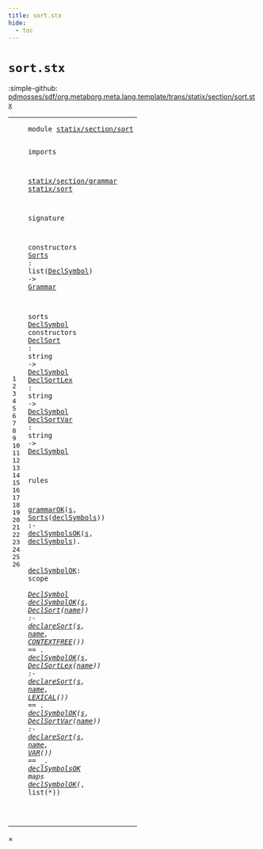 ```yaml
---
title: sort.stx
hide:
  - toc
---
```


# `sort.stx`

:simple-github: [pdmosses/sdf/org.metaborg.meta.lang.template/trans/statix/section/sort.stx]

[pdmosses/sdf/org.metaborg.meta.lang.template/trans/statix/section/sort.stx]: https://github.com/pdmosses/sdf/blob/master/org.metaborg.meta.lang.template/trans/statix/section/sort.stx "The source file on GitHub"

<div class="stx"><table class="highlighttable"><tbody><tr><td class="linenos"><div class="linenodiv"><pre><span></span>1
2
3
4
5
6
7
8
9
10
11
12
13
14
15
16
17
18
19
20
21
22
23
24
25
26
</pre></div></td>
<td class="code"><pre><code><span class="keyword">module</span> <a href="../../main.stx/#statix/section/sort_13_3" id="statix/section/sort_1_8" title="Referenced at ../../main.stx line 13"><span class="token sort_Id">statix/section/sort</span></a>

<span class="keyword">imports</span>

  <a href="../grammar.stx/#statix/section/grammar_1_8" id="statix/section/grammar_5_3" title="Defined at ../grammar.stx line 1"><span class="token sort_Id">statix/section/grammar</span></a>
  <a href="../../sort.stx/#statix/sort_1_8" id="statix/sort_6_3" title="Defined at ../../sort.stx line 1"><span class="token sort_Id">statix/sort</span></a>

<span class="keyword">signature</span>

  <span class="keyword">constructors</span>
    <span class="cons_OpDecl"><a href="#Sorts_20_16" id="Sorts_11_5" title="Referenced at line 20"><span class="token sort_Id">Sorts</span></a> <span class="operator">:</span> <span class="keyword">list</span><span class="operator">(</span><span class="cons_SimpleSort"><a href="#DeclSymbol_13_9" id="DeclSymbol_11_18" title="Defined at line 13"><span class="token sort_Id">DeclSymbol</span></a></span><span class="operator">)</span> <span class="operator">-&gt;</span> <span class="cons_SimpleSort"><a href="../grammar.stx/#Grammar_9_9" id="Grammar_11_33" title="Defined at ../grammar.stx line 9"><span class="token sort_Id">Grammar</span></a></span></span>

  <span class="keyword">sorts</span> <span class="cons_SortDecl"><a href="#DeclSymbol_11_18" id="DeclSymbol_13_9" title="Referenced at line 11, 14, 15, 16, 22"><span class="token sort_Id">DeclSymbol</span></a></span> <span class="keyword">constructors</span>
    <span class="cons_OpDecl"><a href="#DeclSort_23_19" id="DeclSort_14_5" title="Referenced at line 23"><span class="token sort_Id">DeclSort</span></a>    <span class="operator">:</span> <span class="cons_StringSort">string</span> <span class="operator">-&gt;</span> <span class="cons_SimpleSort"><a href="#DeclSymbol_13_9" id="DeclSymbol_14_29" title="Defined at line 13"><span class="token sort_Id">DeclSymbol</span></a></span></span>
    <span class="cons_OpDecl"><a href="#DeclSortLex_24_19" id="DeclSortLex_15_5" title="Referenced at line 24"><span class="token sort_Id">DeclSortLex</span></a> <span class="operator">:</span> <span class="cons_StringSort">string</span> <span class="operator">-&gt;</span> <span class="cons_SimpleSort"><a href="#DeclSymbol_13_9" id="DeclSymbol_15_29" title="Defined at line 13"><span class="token sort_Id">DeclSymbol</span></a></span></span>
    <span class="cons_OpDecl"><a href="#DeclSortVar_25_19" id="DeclSortVar_16_5" title="Referenced at line 25"><span class="token sort_Id">DeclSortVar</span></a> <span class="operator">:</span> <span class="cons_StringSort">string</span> <span class="operator">-&gt;</span> <span class="cons_SimpleSort"><a href="#DeclSymbol_13_9" id="DeclSymbol_16_29" title="Defined at line 13"><span class="token sort_Id">DeclSymbol</span></a></span></span>

<span class="keyword">rules</span>

  <a href="../grammar.stx/#grammarOK_16_3" id="grammarOK_20_3" title="Defined at ../grammar.stx line 16"><span class="token sort_Id">grammarOK</span></a><span class="operator">(</span><span class="cons_Var"><a href="#s_20_53" id="s_20_13" title="Referenced at line 20"><span class="token sort_Id">s</span></a></span><span class="operator">,</span> <span class="cons_Op"><a href="#Sorts_11_5" id="Sorts_20_16" title="Defined at line 11"><span class="token sort_Id">Sorts</span></a><span class="operator">(</span><span class="cons_Var"><a href="#declSymbols_20_56" id="declSymbols_20_22" title="Referenced at line 20"><span class="token sort_Id">declSymbols</span></a></span>)</span><span class="operator">)</span> <span class="operator">:-</span> <a href="#declSymbolsOK_26_3" id="declSymbolsOK_20_39" title="Defined at line 26"><span class="token sort_Id">declSymbolsOK</span></a><span class="operator">(</span><span class="cons_Var"><a href="#s_20_13" id="s_20_53" title="Defined at line 20"><span class="token sort_Id">s</span></a></span><span class="operator">,</span> <span class="cons_Var"><a href="#declSymbols_20_22" id="declSymbols_20_56" title="Defined at line 20"><span class="token sort_Id">declSymbols</span></a></span><span class="operator">).</span>

  <a href="#declSymbolOK_23_3" id="declSymbolOK_22_3" title="Referenced at line 23, 24, 25, 26"><span class="token sort_Id">declSymbolOK</span></a><span class="operator">:</span> <span class="cons_ScopeSort">scope</span> <span class="operator">*</span> <span class="cons_SimpleSort"><a href="#DeclSymbol_13_9" id="DeclSymbol_22_25" title="Defined at line 13"><span class="token sort_Id">DeclSymbol</span></a></span>
  <a href="#declSymbolOK_22_3" id="declSymbolOK_23_3" title="Defined at line 22"><span class="token sort_Id">declSymbolOK</span></a><span class="operator">(</span><span class="cons_Var"><a href="#s_23_53" id="s_23_16" title="Referenced at line 23"><span class="token sort_Id">s</span></a></span><span class="operator">,</span> <span class="cons_Op"><a href="#DeclSort_14_5" id="DeclSort_23_19" title="Defined at line 14"><span class="token sort_Id">DeclSort</span></a><span class="operator">(</span><span class="cons_Var"><a href="#name_23_56" id="name_23_28" title="Referenced at line 23"><span class="token sort_Id">name</span></a></span>)</span><span class="operator">)</span>    <span class="operator">:-</span> <a href="../../sort.stx/#declareSort_21_3" id="declareSort_23_41" title="Defined at ../../sort.stx line 21"><span class="token sort_Id">declareSort</span></a><span class="operator">(</span><span class="cons_Var"><a href="#s_23_16" id="s_23_53" title="Defined at line 23"><span class="token sort_Id">s</span></a></span><span class="operator">,</span> <span class="cons_Var"><a href="#name_23_28" id="name_23_56" title="Defined at line 23"><span class="token sort_Id">name</span></a></span><span class="operator">,</span> <span class="cons_Op"><a href="../../sort.stx/#CONTEXTFREE_12_5" id="CONTEXTFREE_23_62" title="Defined at ../../sort.stx line 12"><span class="token sort_Id">CONTEXTFREE</span></a>()</span><span class="operator">)</span> <span class="operator">==</span> <span class="operator">_.</span>
  <a href="#declSymbolOK_22_3" id="declSymbolOK_24_3" title="Defined at line 22"><span class="token sort_Id">declSymbolOK</span></a><span class="operator">(</span><span class="cons_Var"><a href="#s_24_53" id="s_24_16" title="Referenced at line 24"><span class="token sort_Id">s</span></a></span><span class="operator">,</span> <span class="cons_Op"><a href="#DeclSortLex_15_5" id="DeclSortLex_24_19" title="Defined at line 15"><span class="token sort_Id">DeclSortLex</span></a><span class="operator">(</span><span class="cons_Var"><a href="#name_24_56" id="name_24_31" title="Referenced at line 24"><span class="token sort_Id">name</span></a></span>)</span><span class="operator">)</span> <span class="operator">:-</span> <a href="../../sort.stx/#declareSort_21_3" id="declareSort_24_41" title="Defined at ../../sort.stx line 21"><span class="token sort_Id">declareSort</span></a><span class="operator">(</span><span class="cons_Var"><a href="#s_24_16" id="s_24_53" title="Defined at line 24"><span class="token sort_Id">s</span></a></span><span class="operator">,</span> <span class="cons_Var"><a href="#name_24_31" id="name_24_56" title="Defined at line 24"><span class="token sort_Id">name</span></a></span><span class="operator">,</span> <span class="cons_Op"><a href="../../sort.stx/#LEXICAL_13_5" id="LEXICAL_24_62" title="Defined at ../../sort.stx line 13"><span class="token sort_Id">LEXICAL</span></a>()</span><span class="operator">)</span> <span class="operator">==</span> <span class="operator">_.</span>
  <a href="#declSymbolOK_22_3" id="declSymbolOK_25_3" title="Defined at line 22"><span class="token sort_Id">declSymbolOK</span></a><span class="operator">(</span><span class="cons_Var"><a href="#s_25_53" id="s_25_16" title="Referenced at line 25"><span class="token sort_Id">s</span></a></span><span class="operator">,</span> <span class="cons_Op"><a href="#DeclSortVar_16_5" id="DeclSortVar_25_19" title="Defined at line 16"><span class="token sort_Id">DeclSortVar</span></a><span class="operator">(</span><span class="cons_Var"><a href="#name_25_56" id="name_25_31" title="Referenced at line 25"><span class="token sort_Id">name</span></a></span>)</span><span class="operator">)</span> <span class="operator">:-</span> <a href="../../sort.stx/#declareSort_21_3" id="declareSort_25_41" title="Defined at ../../sort.stx line 21"><span class="token sort_Id">declareSort</span></a><span class="operator">(</span><span class="cons_Var"><a href="#s_25_16" id="s_25_53" title="Defined at line 25"><span class="token sort_Id">s</span></a></span><span class="operator">,</span> <span class="cons_Var"><a href="#name_25_31" id="name_25_56" title="Defined at line 25"><span class="token sort_Id">name</span></a></span><span class="operator">,</span> <span class="cons_Op"><a href="../../sort.stx/#VAR_14_5" id="VAR_25_62" title="Defined at ../../sort.stx line 14"><span class="token sort_Id">VAR</span></a>()</span><span class="operator">)</span> <span class="operator">==</span> <span class="operator">_.</span>
  <a href="#declSymbolsOK_20_39" id="declSymbolsOK_26_3" title="Referenced at line 20"><span class="token sort_Id">declSymbolsOK</span></a> <span class="keyword">maps</span> <a href="#declSymbolOK_22_3" id="declSymbolOK_26_22" title="Defined at line 22"><span class="token sort_Id">declSymbolOK</span></a><span class="operator">(*,</span> <span class="keyword">list</span><span class="operator">(*))</span>

</code></pre></td></tr></tbody></table></div>

<div id="modal">
  <div id="modal-content">
    <span id="modal-close">&times;</span>
    <h2 id="modal-h2"></h2>
    <p  id="modal-p"></p>
    <ul id="modal-ul"></ul>
  </div>
</div>

